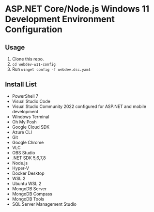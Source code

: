 # ASP.NET Core/Node.js Windows 11 Development Environment Configuration

## Usage
1. Clone this repo.
1. `cd webdev-w11-config`
1. Run `winget config -f webdev.dsc.yaml`

## Install List
- PowerShell 7
- Visual Studio Code
- Visual Studio Community 2022 configured for ASP.NET and mobile development
- Windows Terminal
- Oh My Posh
- Google Cloud SDK
- Azure CLI
- Git
- Google Chrome
- VLC
- OBS Studio
- .NET SDK 5,6,7,8
- Node.js
- Hyper-V
- Docker Desktop
- WSL 2
- Ubuntu WSL 2
- MongoDB Server
- MongoDB Compass
- MongoDB Tools
- SQL Server Management Studio
